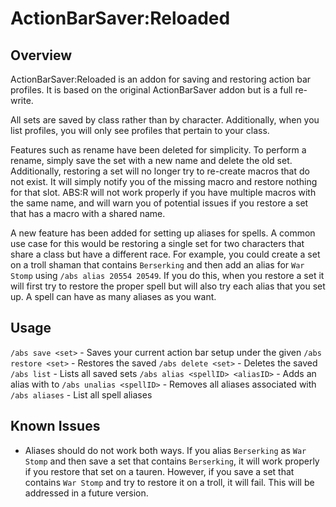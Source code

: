 # ActionBarSaver:Reloaded

## Overview

ActionBarSaver:Reloaded is an addon for saving and restoring action bar profiles. It is based on the original ActionBarSaver addon but is a full re-write.

All sets are saved by class rather than by character. Additionally, when you list profiles, you will only see profiles that pertain to your class.

Features such as rename have been deleted for simplicity. To perform a rename, simply save the set with a new name and delete the old set. Additionally, restoring a set will no longer try to re-create macros that do not exist. It will simply notify you of the missing macro and restore nothing for that slot. ABS:R will not work properly if you have multiple macros with the same name, and will warn you of potential issues if you restore a set that has a macro with a shared name.

A new feature has been added for setting up aliases for spells. A common use case for this would be restoring a single set for two characters that share a class but have a different race. For example, you could create a set on a troll shaman that contains `Berserking` and then add an alias for `War Stomp` using `/abs alias 20554 20549`. If you do this, when you restore a set it will first try to restore the proper spell but will also try each alias that you set up. A spell can have as many aliases as you want.

## Usage

`/abs save <set>` - Saves your current action bar setup under the given <set>
`/abs restore <set>` - Restores the saved <set>
`/abs delete <set>` - Deletes the saved <set>
`/abs list` - Lists all saved sets
`/abs alias <spellID> <aliasID>` - Adds an alias with <aliasID> to <spellID>
`/abs unalias <spellID>` - Removes all aliases associated with <spellID>
`/abs aliases` - List all spell aliases

## Known Issues

* Aliases should do not work both ways. If you alias `Berserking` as `War Stomp` and then save a set that contains `Berserking`, it will work properly if you restore that set on a tauren. However, if you save a set that contains `War Stomp` and try to restore it on a troll, it will fail. This will be addressed in a future version.
